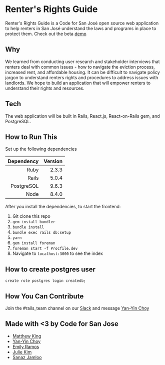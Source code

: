 # Renter's Rights Guide
Renter's Rights Guide is a Code for San José open source web application to help renters in San José understand the laws and programs in place to protect them. Check out the beta [demo](https://renters-rights.herokuapp.com)

## Why
We learned from conducting user research and stakeholder interviews that renters deal with common issues - how to navigate the eviction process, increased rent, and affordable housing. It can be difficult to navigate policy jargon to understand renters rights and procedures to address issues with landlords. We hope to build an application that will empower renters to understand their rights and resources. 

## Tech
The web application will be built in Rails, React.js, React-on-Rails gem, and PostgreSQL.

## How to Run This

Set up the following dependencies

| Dependency      | Version       |
| --------------: |--------------:|
| Ruby            | 2.3.3         |
| Rails           | 5.0.4         |
| PostgreSQL      | 9.6.3         |
| Node            | 8.4.0         |

After you install the dependencies, to start the frontend:

1. Git clone this repo
1. ```gem install bundler```
1. ```bundle install```
1. ```bundle exec rails db:setup```
1. ```yarn```
1. ```gem install foreman```
1. ```foreman start -f Procfile.dev```
1. Navigate to ```localhost:3000``` to see the index

## How to create postgres user
```
create role postgres login createdb;
```

## How You Can Contribute
Join the #rails_team channel on our [Slack](https://slackin-c4sj.herokuapp.com/) and message [Yan-Yin Choy](https://github.com/ychoy)

## Made with <3 by Code for San Jose

* [Matthew King](https://github.com/mking)
* [Yan-Yin Choy](https://github.com/ychoy)
* [Emily Ramos](https://github.com/EngineerEmily)
* [Julie Kim](https://github.com/jliekim)
* [Sanaz Jamloo](https://github.com/sanazjamloo)

